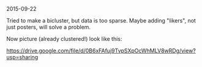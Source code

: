 2015-09-22

Tried to make a bicluster, but data is too sparse.
Maybe adding "likers", not just posters, will solve a problem.

Now picture (already clustered!) look like this:

https://drive.google.com/file/d/0B6xFAfuj9TvpSXpOcWhMLV8wRDg/view?usp=sharing
